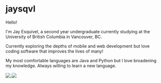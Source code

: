 # jaysqvl

Hello!

I'm Jay Esquivel, a second year undergraduate currently studying at the University of British Columbia in Vancouver, BC.

Currently exploring the depths of mobile and web development but love coding software that improves the lives of many!

My most comfortable languages are Java and Python but I love broadening my knowledge. Always willing to learn a new language.

<a href="#">
  <img align="center" src="https://github-readme-stats.vercel.app/api?username=jsqvl&hide=contribs,issues&show_icons=true&count_private=true&include_all_commits=true&hide_rank=true&custom_title=Jay's Github Stats&theme=dracula" />
</a>
<a href="#">
  <img align="center" src="https://github-readme-stats.vercel.app/api/top-langs/?username=jsqvl&langs_count=5&layout=compact&theme=dracula" />
</a>
